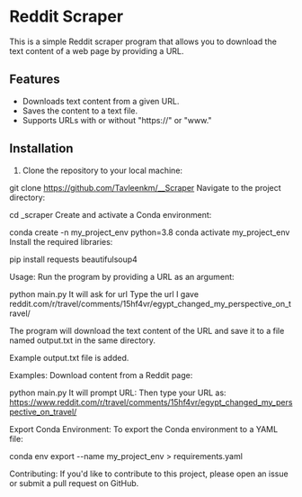 # Reddit Scraper

This is a simple Reddit scraper program that allows you to download the text content of a web page by providing a URL.

## Features

- Downloads text content from a given URL.
- Saves the content to a text file.
- Supports URLs with or without "https://" or "www."
 
## Installation

1. Clone the repository to your local machine:

git clone https://github.com/Tavleenkm/__Scraper
Navigate to the project directory:


cd _scraper
Create and activate a Conda environment:

conda create -n my_project_env python=3.8
conda activate my_project_env
Install the required libraries:


pip install requests beautifulsoup4

Usage:
Run the program by providing a URL as an argument:

python main.py 
It will ask for url
Type the url
I gave reddit.com/r/travel/comments/15hf4vr/egypt_changed_my_perspective_on_travel/

The program will download the text content of the URL and save it to a file named output.txt in the same directory.

Example output.txt file is added. 

Examples:
Download content from a Reddit page:


python main.py 
It will prompt URL:
Then type your URL as:  https://www.reddit.com/r/travel/comments/15hf4vr/egypt_changed_my_perspective_on_travel/

Export Conda Environment:
To export the Conda environment to a YAML file:

conda env export --name my_project_env > requirements.yaml

Contributing:
If you'd like to contribute to this project, please open an issue or submit a pull request on GitHub.



